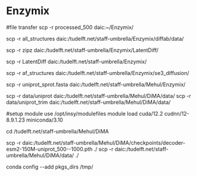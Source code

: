 # Enzymix
#file transfer
scp -r processed_500 daic:~/Enzymix/


<!-- diffab data -->
scp -r all_structures daic:/tudelft.net/staff-umbrella/Enzymix/diffab/data/

scp -r zipz daic:/tudelft.net/staff-umbrella/Enzymix/LatentDiff/

scp -r LatentDiff daic:/tudelft.net/staff-umbrella/Enzymix/

scp -r af_structures daic:/tudelft.net/staff-umbrella/Enzymix/se3_diffusion/

scp -r uniprot_sprot.fasta daic:/tudelft.net/staff-umbrella/Mehul/Enzymix/

scp -r data/uniprot daic:/tudelft.net/staff-umbrella/Mehul/DiMA/data/
scp -r data/uniprot_trim daic:/tudelft.net/staff-umbrella/Mehul/DiMA/data/

#setup
module use /opt/insy/modulefiles
module load cuda/12.2 cudnn/12-8.9.1.23 miniconda/3.10

cd /tudelft.net/staff-umbrella/Mehul/DiMA

<!-- download log files -->
scp -r daic:/tudelft.net/staff-umbrella/Mehul/DiMA/checkpoints/decoder-esm2-150M-uniprot_500--1000.pth ./
scp -r daic:/tudelft.net/staff-umbrella/Mehul/DiMA/data/ ./

<!-- cuz limited space -->
conda config --add pkgs_dirs /tmp/
